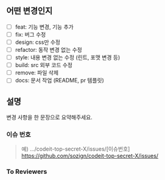 ## 어떤 변경인지

- [ ] feat: 기능 변경, 기능 추가
- [ ] fix: 버그 수정
- [ ] design: css만 수정
- [ ] refactor: 동작 변경 없는 수정
- [ ] style: 내용 변경 없는 수정 (린트, 포맷 변경 등)
- [ ] build: src 외부 코드 수정
- [ ] remove: 파일 삭제 
- [ ] docs: 문서 작업 (README, pr 템플릿)

## 설명

변경 사항을 한 문장으로 요약해주세요.

### 이슈 번호

> 예) .../codeit-top-secret-X/issues/[이슈번호]
> https://github.com/sozign/codeit-top-secret-X/issues/

### To Reviewers
